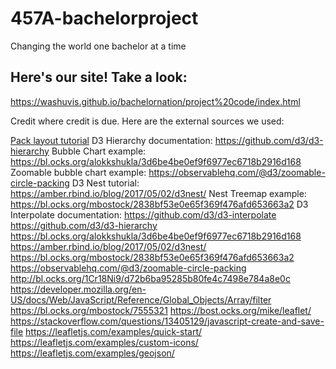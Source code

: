 # 457A-bachelorproject
Changing the world one bachelor at a time

## Here's our site! Take a look:
https://washuvis.github.io/bachelornation/project%20code/index.html

Credit where credit is due.
Here are the external sources we used:

[Pack layout tutorial](https://d3indepth.com/layouts/)
D3 Hierarchy documentation:  https://github.com/d3/d3-hierarchy
Bubble Chart example:  https://bl.ocks.org/alokkshukla/3d6be4be0ef9f6977ec6718b2916d168
Zoomable bubble chart example:  https://observablehq.com/@d3/zoomable-circle-packing
D3 Nest tutorial:  https://amber.rbind.io/blog/2017/05/02/d3nest/
Nest Treemap example:  https://bl.ocks.org/mbostock/2838bf53e0e65f369f476afd653663a2
D3 Interpolate documentation:  https://github.com/d3/d3-interpolate
https://github.com/d3/d3-hierarchy
https://bl.ocks.org/alokkshukla/3d6be4be0ef9f6977ec6718b2916d168
https://amber.rbind.io/blog/2017/05/02/d3nest/
https://bl.ocks.org/mbostock/2838bf53e0e65f369f476afd653663a2
https://observablehq.com/@d3/zoomable-circle-packing
http://bl.ocks.org/1Cr18Ni9/d72b6ba95285b80fe4c7498e784a8e0c
https://developer.mozilla.org/en-US/docs/Web/JavaScript/Reference/Global_Objects/Array/filter
https://bl.ocks.org/mbostock/7555321
https://bost.ocks.org/mike/leaflet/
https://stackoverflow.com/questions/13405129/javascript-create-and-save-file
https://leafletjs.com/examples/quick-start/
https://leafletjs.com/examples/custom-icons/
https://leafletjs.com/examples/geojson/
